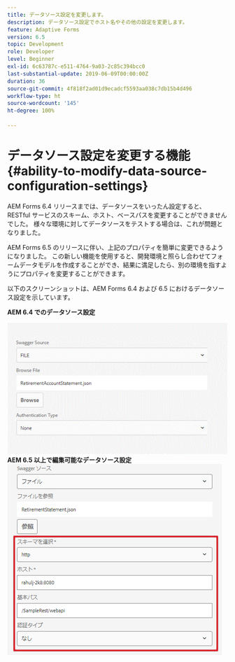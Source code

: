 ```yaml
---
title: データソース設定を変更します。
description: データソース設定でホスト名やその他の設定を変更します。
feature: Adaptive Forms
version: 6.5
topic: Development
role: Developer
level: Beginner
exl-id: 6c63787c-e511-4764-9a03-2c85c394bcc0
last-substantial-update: 2019-06-09T00:00:00Z
duration: 36
source-git-commit: 4f818f2ad01d9ecadcf5593aa038c7db15b4d496
workflow-type: ht
source-wordcount: '145'
ht-degree: 100%

---
```


# データソース設定を変更する機能{#ability-to-modify-data-source-configuration-settings}

AEM Forms 6.4 リリースまでは、データソースをいったん設定すると、RESTful サービスのスキーム、ホスト、ベースパスを変更することができませんでした。 様々な環境に対してデータソースをテストする場合は、これが問題となりました。

AEM Forms 6.5 のリリースに伴い、上記のプロパティを簡単に変更できるようになりました。 この新しい機能を使用すると、開発環境と照らし合わせてフォームデータモデルを作成することができ、結果に満足したら、別の環境を指すようにプロパティを変更することができます。

以下のスクリーンショットは、AEM Forms 6.4 および 6.5 におけるデータソース設定を示しています。

**AEM 6.4 でのデータソース設定**

![64DataSource 設定](assets/64release.gif)
**AEM 6.5 以上で編集可能なデータソース設定**
![65DataSource 設定](assets/modifiable_data_source.png)
